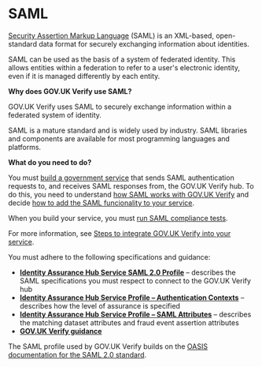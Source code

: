 # SAML

[Security Assertion Markup Language](#glossary-SAML) (SAML) is an XML-based,
open-standard data format for securely exchanging information about
identities.

SAML can be used as the basis of a system of federated identity. This
allows entities within a federation to refer to a user's electronic
identity, even if it is managed differently by each entity.

**Why does GOV.UK Verify use SAML?**

GOV.UK Verify uses SAML to securely exchange information within a
federated system of identity.

SAML is a mature standard and is widely used by industry. SAML libraries
and components are available for most programming languages and
platforms.

**What do you need to do?**

You must [build a government service](#build-your-service) that sends SAML
authentication requests to, and receives SAML responses from, the GOV.UK
Verify hub. To do this, you need to understand
[how SAML works with GOV.UK Verify](#how-saml-works-with-gov-uk-verify) and
decide [how to add the SAML funcionality to your service](#choose-a-product-and-framework).

When you build your service, you must
[run SAML compliance tests](#run-saml-compliance-tests).

For more information, see [Steps to integrate GOV.UK Verify into your service](#steps-to-integrate-gov-uk-verify-into-your-service).

<a name="saml-documents"></a>

You must adhere to the following specifications and guidance:

- **[Identity Assurance Hub Service SAML 2.0 Profile](https://www.gov.uk/government/publications/identity-assurance-hub-service-saml-20-profile)** – describes the SAML specifications you must respect to connect to the GOV.UK Verify hub
- **[Identity Assurance Hub Service Profile – Authentication Contexts](https://www.gov.uk/government/publications/identity-assurance-hub-service-profile-authentication-contexts)** – describes how the level of assurance is specified
- **[Identity Assurance Hub Service Profile – SAML Attributes](https://www.gov.uk/government/publications/identity-assurance-hub-service-profile-saml-attributes)** – describes the matching dataset attributes and fraud event assertion attributes
- **[GOV.UK Verify guidance](https://www.gov.uk/service-manual/identity-assurance/index.html)**

The SAML profile used by GOV.UK Verify builds on the [OASIS documentation for the SAML 2.0 standard](https://www.oasis-open.org/standards#samlv2.0).
